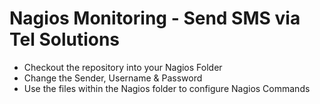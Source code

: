 Nagios Monitoring - Send SMS via Tel Solutions
==============================================

* Checkout the repository into your Nagios Folder
* Change the Sender, Username & Password
* Use the files within the Nagios folder to configure Nagios Commands
